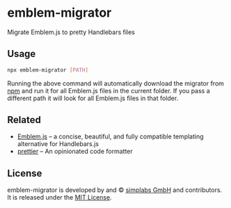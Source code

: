 emblem-migrator
==============================================================================

Migrate Emblem.js to pretty Handlebars files


Usage
------------------------------------------------------------------------------

```bash
npx emblem-migrator [PATH]
```

Running the above command will automatically download the migrator from [npm](https://www.npmjs.com/)
and run it for all Emblem.js files in the current folder. If you pass a
different path it will look for all Emblem.js files in that folder.


Related
------------------------------------------------------------------------------

- [Emblem.js](http://emblemjs.com/) – a concise, beautiful, and fully
  compatible templating alternative for Handlebars.js
- [prettier](https://github.com/chaijs/chai-jquery) – An opinionated code
  formatter


License
------------------------------------------------------------------------------

emblem-migrator is developed by and &copy; [simplabs GmbH](http://simplabs.com) and
contributors. It is released under the [MIT License](https://github.com/simplabs/emblem-migrator/blob/master/LICENSE.md).
